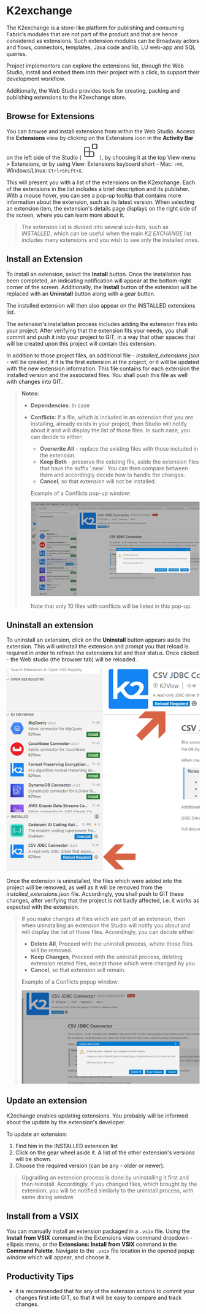 <web>

# K2exchange

The K2exchange is a store-like platform for publishing and consuming Fabric’s modules that are not part of the product and that are hence considered as extensions. Such extension modules can be Broadway actors and flows, connectors, templates, Java code and lib, LU web-app and SQL queries. 

Project implementors can explore the extensions list, through the Web Studio, install and embed them into their project with a click, to support their development workflow.

Additionally, the Web Studio provides tools for creating, packing and publishing extensions to the K2exchange store.



## Browse for Extensions

You can browse and install extensions from within the Web Studio. Access the **Extensions** view by clicking on the Extensions icon in the **Activity Bar** on the left side of the Studio (![Extensions view icon](images/web/28_ext_icon.svg)), by choosing it at the top View menu > Extensions, or by using View: Extensions keyboard short - Mac: `⇧⌘X`, Windows/Linux: `Ctrl+Shift+X`.

This will present you with a list of the extensions on the K2exchange. Each of the extensions in the list includes a brief description and its publisher. With a mouse hover, you can see a pop-up tooltip that contains more information about the extension, such as its latest version. When selecting an extension item, the extension's details page displays on the right side of the screen, where you can learn more about it.

> The extension list is divided into several sub-lists, such as *INSTALLED*, which can be useful when the main *K2 EXCHANGE* list includes many extensions and you wish to see only the installed ones.



## Install an Extension

To install an extension, select the **Install** button. Once the installation has been completed, an indicating notification will appear at the bottom-right corner of the screen. Additionally, the **Install** button of the extension will be replaced with an **Uninstall** button along with a gear button. 

The installed extension will then also appear on the INSTALLED extensions list.

The extension's installation process includes adding the extension files into your project. After verifying that the extension fits your needs, you shall commit and push it into your project to GIT, in a way that other spaces that will be created upon this project will contain this extension.

In addition to those project files, an additional file - *installed_extensions.json* - will be created, if it is the first extension at the project, or it will be updated with the new extension information. This file contains for each extension the installed version and the associated files. You shall push this file as well with changes into GIT.

> **Notes:** 
>
> * **Dependencies**: In case 
>
> * **Conflicts**: If a file, which is included in an extension that you are installing, already exists in your project, then Studio will notify about it and will display the list of those files. In such case, you can decide to either:
>
>   * **Overwrite All** - replace the existing files with those included in the extension.
>   * **Keep Both** - preserve the existing file, aside the extension files that have the suffix '.new'. You can then compare between them and accordingly decide how to handle the changes.
>   * **Cancel**, so that extension will not be installed.
>
>   
>   
>   Example of a Conflicts pop-up window:
>   
>   ![](images/web/28_install_conflicts.png) 
>   
>   Note that only 10 files with conflicts will be listed in this pop-up.




## Uninstall an extension

To uninstall an extension, click on the **Uninstall** button appears aside the extension. This will uninstall the extension and prompt you that reload is required in order to refresh the extensions list and their status. Once clicked - the Web studio (the browser tab) will be reloaded.






![img](images/web/28_uninstall_reload.png)



Once the extension is uninstalled, the files which were added into the project will be removed, as well as it will be removed from the *installed_extensions.json* file. Accordingly, you shall push to GIT these changes, after verifying that the project is not badly affected, i.e. it works as expected with the extension.

 

> If you make changes at files which are part of an extension, then when uninstalling an extension the Studio will notify you about and will display the list of those files. Accordingly,  you can decide either:
>
> * **Delete All**, Proceed with the uninstall process, where those files will be removed. 
> * **Keep Changes**, Proceed with the uninstall process, deleting extension related files, except those which were changed by you. 
> * **Cancel**, so that extension will remain.
>
> 
>
> Example of a Conflicts popup window:
>
> ![](images/web/28_uninstall_changes_alert.png)



## Update an extension

K2echange enables updating extensions. You probably will be informed about the update by the extension's developer.

To update an extension:

1. Find him in the INSTALLED extension list 
2. Click on the gear wheel aside it. A list of the other extension's versions will be shown.
3. Choose the required version (can be any - older or newer).



> Upgrading an extension process is done by uninstalling it first and then reinstall. Accordingly, if you changed files, which brought by the extension, you will be notified similarly to the uninstall process, with same dialog window.  



## Install from a VSIX

You can manually install an extension packaged in a `.vsix` file. Using the **Install from VSIX** command in the Extensions view command dropdown - ellipsis menu, or the **Extensions: Install from VSIX** command in the **Command Palette**. Navigate to the `.vsix` file location in the opened popup window which will appear, and choose it.



## Productivity Tips

* it is recommended that for any of the extension actions to commit your changes first into GIT, so that it will be easy to compare and track changes.

</web>
